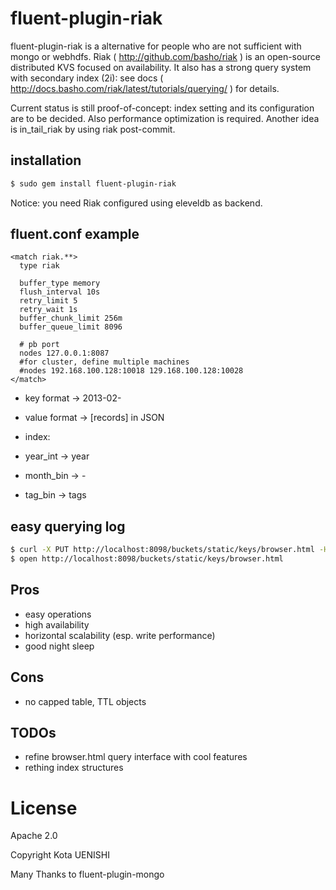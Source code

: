 fluent-plugin-riak
==================

fluent-plugin-riak is a alternative for people who are not sufficient with mongo or webhdfs. Riak ( http://github.com/basho/riak ) is an open-source distributed KVS focused on availability. It also has a strong query system with secondary index (2i): see docs ( http://docs.basho.com/riak/latest/tutorials/querying/ ) for details.

Current status is still proof-of-concept: index setting and its configuration are to be decided. Also performance optimization is required. Another idea is in_tail_riak by using riak post-commit.

installation
------------

```bash
$ sudo gem install fluent-plugin-riak
```

Notice: you need Riak configured using eleveldb as backend.


fluent.conf example
-------------------

```
<match riak.**>
  type riak

  buffer_type memory
  flush_interval 10s
  retry_limit 5
  retry_wait 1s
  buffer_chunk_limit 256m
  buffer_queue_limit 8096

  # pb port
  nodes 127.0.0.1:8087
  #for cluster, define multiple machines
  #nodes 192.168.100.128:10018 129.168.100.128:10028 
</match>

```

- key format -> 2013-02-<uuid>
- value format -> [records] in JSON
- index:

 - year_int -> year
 - month_bin -> <year>-<month>
 - tag_bin -> tags

easy querying log
-----------------

```bash
$ curl -X PUT http://localhost:8098/buckets/static/keys/browser.html -H 'Content-type: text/html' -d @browser.html
$ open http://localhost:8098/buckets/static/keys/browser.html
```

Pros
----

- easy operations
- high availability
- horizontal scalability (esp. write performance)
- good night sleep

Cons
----

- no capped table, TTL objects

TODOs
-----

- refine browser.html query interface with cool features
- rething index structures


License
=======

Apache 2.0

Copyright Kota UENISHI

Many Thanks to fluent-plugin-mongo
